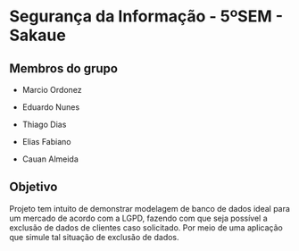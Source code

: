 # Segurança da Informação - 5ºSEM - Sakaue

  

## Membros do grupo

- Marcio Ordonez

- Eduardo Nunes

- Thiago Dias

- Elias Fabiano

- Cauan Almeida

  
  
  
  
## Objetivo
Projeto tem intuito de demonstrar modelagem de banco de dados ideal para um mercado de acordo com a LGPD, fazendo com que seja possível a exclusão de dados de clientes caso solicitado. Por meio de uma aplicação que simule tal situação de exclusão de dados.
